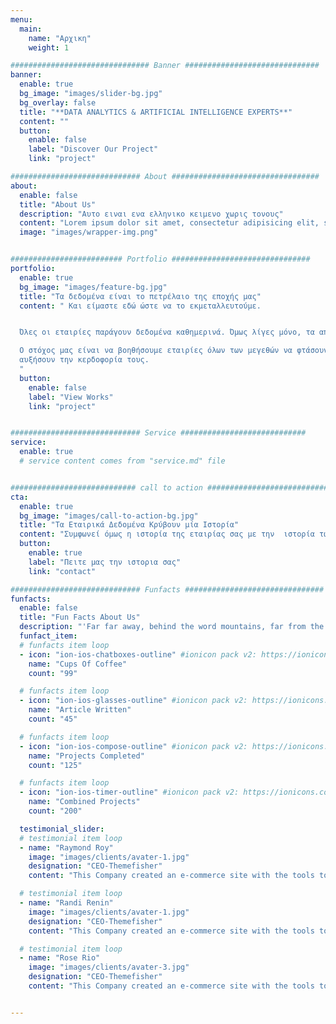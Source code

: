 ```yaml
---
menu:
  main:
    name: "Αρχικη"
    weight: 1

############################### Banner ##############################
banner:
  enable: true
  bg_image: "images/slider-bg.jpg"
  bg_overlay: false
  title: "**DATA ANALYTICS & ARTIFICIAL INTELLIGENCE EXPERTS**"
  content: ""
  button:
    enable: false
    label: "Discover Our Project"
    link: "project"

############################# About #################################
about:
  enable: false
  title: "About Us"
  description: "Αυτο ειναι ενα ελληνικο κειμενο χωρις τονους"
  content: "Lorem ipsum dolor sit amet, consectetur adipisicing elit, sed do eiusmod tempor incididunt ut labore et dolore magna aliqua. Ut enim ad minim veniam, quis nostrud exercitation ullamco laboris nisi ut aliquip ex ea commodo consequat. Duis aute irure dolor in reprehenderit in voluptate velit esse cillum dolore eu fugiat nulla pariatur. Excepteur sint occaecat cupidatat non proident, sunt in culpa qui officia deserunt mollit anim id."
  image: "images/wrapper-img.png"


######################### Portfolio ###############################
portfolio:
  enable: true
  bg_image: "images/feature-bg.jpg"
  title: "Τα δεδομένα είναι το πετρέλαιο της εποχής μας"
  content: " Και είμαστε εδώ ώστε να το εκμεταλλευτούμε.


  Όλες οι εταιρίες παράγουν δεδομένα καθημερινά. Όμως λίγες μόνο, τα αποθηκεύουν και τα χρησιμοποιούν στη λήψη αποφάσεων. Στην ανταγωνιστική εποχή που ζούμε, μόνο οι εταιρίες που αντιλαμβάνονται την αξία των δεδομένων που παράγουν μπορούν να μεγιστοποιήσουν το κέρδος τους. </br>

  Ο στόχος μας είναι να βοηθήσουμε εταιρίες όλων των μεγεθών να φτάσουνε στο μέγιστο της απόδοσης τους, με την ανάλυση των δεδομένων που παράγουν. Συνδυάζοντας την εμπειρία με εταιρικά δεδομένα, οι εταιρίες μπορούν να ελαχιστοποιήσουν τα έξοδα τους, να μεγιστοποιήσουν την απόδοση τους και να 
  αυξήσουν την κερδοφορία τους.
  "
  button:
    enable: false
    label: "View Works"
    link: "project"


############################# Service ############################
service:
  enable: true
  # service content comes from "service.md" file


############################ call to action ###########################
cta:
  enable: true
  bg_image: "images/call-to-action-bg.jpg"
  title: "Τα Εταιρικά Δεδομένα Κρύβουν μία Ιστορία"
  content: "Συμφωνεί όμως η ιστορία της εταιρίας σας με την  ιστορία των δεδομένων σας; Η έμπειρη ομάδα μας μπορεί να σας βοηθήσει να το ανακαλύψετε."
  button:
    enable: true
    label: "Πειτε μας την ιστορια σας"
    link: "contact"

############################# Funfacts ###############################
funfacts:
  enable: false
  title: "Fun Facts About Us"
  description: "'Far far away, behind the word mountains, far from the countries Vokalia and Consonantia, <br> there live the blind texts. Separated they live in Bookmarksgrove right at the coast of the Semantics'"
  funfact_item:
  # funfacts item loop
  - icon: "ion-ios-chatboxes-outline" #ionicon pack v2: https://ionicons.com/v2/
    name: "Cups Of Coffee"
    count: "99"

  # funfacts item loop
  - icon: "ion-ios-glasses-outline" #ionicon pack v2: https://ionicons.com/v2/
    name: "Article Written"
    count: "45"

  # funfacts item loop
  - icon: "ion-ios-compose-outline" #ionicon pack v2: https://ionicons.com/v2/
    name: "Projects Completed"
    count: "125"

  # funfacts item loop
  - icon: "ion-ios-timer-outline" #ionicon pack v2: https://ionicons.com/v2/
    name: "Combined Projects"
    count: "200"

  testimonial_slider:
  # testimonial item loop
  - name: "Raymond Roy"
    image: "images/clients/avater-1.jpg"
    designation: "CEO-Themefisher"
    content: "This Company created an e-commerce site with the tools to make our business a success, with innovative ideas we feel that our site has unique elements that make us stand out from the crowd."

  # testimonial item loop
  - name: "Randi Renin"
    image: "images/clients/avater-1.jpg"
    designation: "CEO-Themefisher"
    content: "This Company created an e-commerce site with the tools to make our business a success, with innovative ideas we feel that our site has unique elements that make us stand out from the crowd."

  # testimonial item loop
  - name: "Rose Rio"
    image: "images/clients/avater-3.jpg"
    designation: "CEO-Themefisher"
    content: "This Company created an e-commerce site with the tools to make our business a success, with innovative ideas we feel that our site has unique elements that make us stand out from the crowd."


---
```

